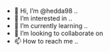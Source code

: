 - 👋 Hi, I’m @hedda98 ..
- 👀 I’m interested in ..
- 🌱 I’m currently learning ..
- 💞️ I’m looking to collaborate on 
- 📫 How to reach me ..

<!---
hedda98/hedda98 is a ✨ special ✨ repository because its `README.md` (this file) appears on your GitHub profile.
You can click the Preview link to take a look at your changes.
--->
